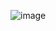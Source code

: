 ![image](https://user-images.githubusercontent.com/115731932/235353773-24109ba6-c2da-4fa1-9a06-5acf58a0b0e1.png)
